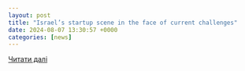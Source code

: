 ```yaml
---
layout: post
title: "Israel’s startup scene in the face of current challenges"
date: 2024-08-07 13:30:57 +0000
categories: [news]
---
```


[Читати далі](https://www.vc-magazin.de/blog/2024/08/07/israels-startup-scene-in-the-face-of-current-challenges/)
